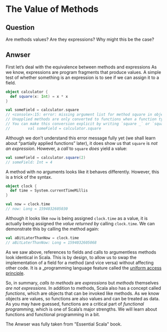 # The Value of Methods

## Question

Are methods values? Are they expressions?
Why might this be the case?

## Anwser

First let’s deal with the equivalence between methods and expressions
As we know, expressions are program fragments that produce values.
A simple test of whether something is an expression is to see if
we can assign it to a field.

```scala
object calculator {
  def square(x: Int) = x * x
}

val someField = calculator.square
// <console>:15: error: missing argument list for method square in object calculator
// Unapplied methods are only converted to functions when a function type is expected.
// You can make this conversion explicit by writing `square _` or `square(_)` instead of `square`.
//        val someField = calculator.square
```

Although we don’t understand this error message fully yet (we shall
learn about “partially applied functions” later), it does show us
that `square` is *not an expression*. However, a *call* to
`square` *does* yield a value:

```scala
val someField = calculator.square(2)
// someField: Int = 4
```

A method with no arguments looks like it behaves differently.
However, this is a trick of the syntax.

```scala
object clock {
  def time = System.currentTimeMillis
}

val now = clock.time
// now: Long = 1594032605030
```

Although it looks like `now` is being assigned `clock.time` as a
value, it is actually being assigned the *value returned by*
calling `clock.time`. We can demonstrate this by calling the
method again:

```scala
val aBitLaterThanNow = clock.time
// aBitLaterThanNow: Long = 1594032605068
```

As we saw above, references to fields and calls to argumentless
methods look identical in Scala. This is by design, to allow us
to swap the implementation of a field for a method (and vice versa)
without affecting other code. It is a „programming language feature
called the [uniform access principle](https://en.wikipedia.org/wiki/Uniform_access_principle).

So, in summary, *calls to methods* are *expressions* but *methods*
themselves *are not expressions*. In addition to methods, Scala also
has a concept called *functions*, which are objects that can be
invoked like methods. As we know objects are values, so functions
are also values and can be treated as data. As you may have guessed,
functions are a critical part of *functional programming*, which is
one of Scala’s major strengths. We will learn about functions and
functional programming in a bit.

The Anwser was fully taken from "Essential Scala" book.
